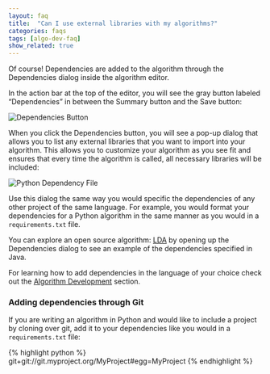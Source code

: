 ```yaml
---
layout: faq
title:  "Can I use external libraries with my algorithms?"
categories: faqs
tags: [algo-dev-faq]
show_related: true
---
```


Of course! Dependencies are added to the algorithm through the Dependencies dialog inside the algorithm editor.

In the action bar at the top of the editor, you will see the gray button labeled “Dependencies” in between the Summary button and the Save button:

<images-section>
  <image-popout>
    <img src="{{site.cdnurl}}{{site.baseurl}}/images/post_images/faqs/faq_dependencies.png" alt="Dependencies Button" class="syn-image-responsive">
  </image-popout>
</images-section>

When you click the Dependencies button, you will see a pop-up dialog that allows you to list any external libraries that you want to import into your algorithm. This allows you to customize your algorithm as you see fit and ensures that every time the algorithm is called, all necessary libraries will be included:

<images-section>
  <image-popout>
    <img src="{{site.cdnurl}}{{site.baseurl}}/images/post_images/algo_dev_lang/dependencies_python.png" alt="Python Dependency File" class="syn-image-responsive">
  </image-popout>
</images-section>

Use this dialog the same way you would specific the dependencies of any other project of the same language. For example, you would format your dependencies for a Python algorithm in the same manner as you would in a `requirements.txt` file.

You can explore an open source algorithm: [LDA](https://algorithmia.com/algorithms/kenny/LDA/edit) by opening up the Dependencies dialog to see an example of the dependencies specified in Java.

For learning how to add dependencies in the language of your choice check out the [Algorithm Development]({{site.baseurl}}/algorithm-development/languages) section.

### Adding dependencies through Git

If you are writing an algorithm in Python and would like to include a project by cloning over git, add it to your dependencies like you would in a `requirements.txt` file:

{% highlight python %}
git+git://git.myproject.org/MyProject#egg=MyProject
{% endhighlight %}

